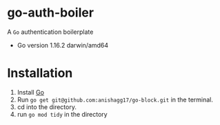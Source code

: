 # go-auth-boiler

A `Go` authentication boilerplate

- Go version 1.16.2 darwin/amd64

# Installation

1. Install [Go](https://golang.org/)
2. Run `go get git@github.com:anishagg17/go-block.git` in the terminal.
3. cd into the directory.
4. run `go mod tidy` in the directory
